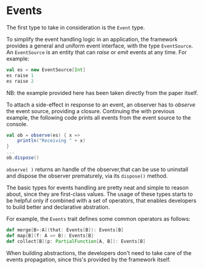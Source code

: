 # Events

The first type to take in consideration is the `Event` type.

To simplify the event handling logic in an application, the framework provides a general and uniform event interface, with the type `EventSource`. An `EventSource` is an entity that can *raise* or *emit* events at any time. For example:

```scala
val es = new EventSource[Int]
es raise 1
es raise 2
```

NB: the example provided here has been taken directly from the paper itself.

To attach a side-effect in response to an event, an observer has to *observe* the event source, providing a closure. Continuing the with previous example, the following code prints all events from the event source to the console.

```scala
val ob = observe(es) { x =>
    println("Receiving " + x)
}
...
ob.dispose()
```

`observe( )` returns an handle of the observer,that can be use to uninstall and dispose the observer prematurely, via its `dispose()` method.

The basic types for events handling are pretty neat and simple to reason about, since they are first-class values. The usage of these types starts to be helpful only if combined with a set of operators, that enables developers to build better and declarative abstration.

For example, the `Events` trait defines some common operators as follows:

```scala
def merge[B>:A](that: Events[B]): Events[B]
def map[B](f: A => B): Events[B]
def collect[B](p: PartialFunction[A, B]): Events[B]
```

When building abstractions, the developers don't need to take care of the events propagation, since this's provided by the framework itself.
